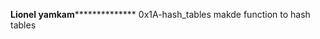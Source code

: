 ********************Lionel yamkam**********************************
0x1A-hash_tables
makde function to hash tables
